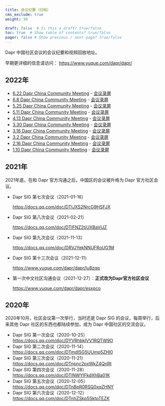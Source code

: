 ```yaml
---
title: 会议纪要（归档）
cms_exclude: true
weight: 30

draft: false  # Is this a draft? true/false
toc: true  # Show table of contents? true/false
pager: false # Show previous / next page? true/false
---
```


Dapr 中国社区会议的会议纪要和视频回放地址。

早期更详细的信息请访问： https://www.yuque.com/dapr/dapr/ 

## 2022年

- [6.22 Dapr China Community Meeting](https://www.yuque.com/dapr/dapr/dmlwbz) - [会议录屏](https://meeting.tencent.com/v2/cloud-record/share?id=9606a5cb-b011-4b95-aac8-b60cb5504188&from=3)
- [6.8 Dapr China Community Meeting](https://www.yuque.com/dapr/dapr/zelaeu) - [会议录屏](https://meeting.tencent.com/v2/cloud-record/share?id=5d55d4ca-3d74-494a-ba75-56643dcd4c1f&from=3)
- [5.25 Dapr China Community Meeting](https://www.yuque.com/dapr/dapr/iq0nr8) - [会议录屏](https://meeting.tencent.com/v2/cloud-record/share?id=935cf1df-be75-462f-a780-abed65379d0a&from=7&login_type=0&m_login_source_id=4)
- [5.11 Dapr China Community Meeting](https://www.yuque.com/dapr/dapr/xc5aag) - [会议录屏](https://meeting.tencent.com/v2/cloud-record/share?id=9998275d-6e23-4561-9fda-d14300f2bb9a&from=3)
- [4.13 Dapr China Community Meeting](https://www.yuque.com/dapr/dapr/zwz8a3) - [会议录屏](https://meeting.tencent.com/v2/cloud-record/share?id=889767b6-4bb6-4023-94d9-7490992aa7d4&from=3)
- [3.30 Dapr China Community Meeting](https://www.yuque.com/dapr/dapr/nrg3cb) - [会议录屏](https://meeting.tencent.com/v2/cloud-record/share?id=27e3e03b-c5f1-4ce8-b152-79dee080acd8&from=3)
- [3.16 Dapr China Community Meeting](https://www.yuque.com/dapr/dapr/cmoe6f) - [会议录屏](https://meeting.tencent.com/v2/cloud-record/share?id=32b788ee-4f64-497d-b658-2f7f33cac50e&from=3)
- [3.2 Dapr China Community Meeting](https://www.yuque.com/dapr/dapr/nxhklx) - [会议录屏](https://meeting.tencent.com/v2/cloud-record/share?id=457a86d7-aadf-4902-97ba-5220fa6a3d31&from=3)
- [2.16 Dapr China Community Meeting](https://www.yuque.com/dapr/dapr/tnus66) - [会议录屏](https://meeting.tencent.com/v2/cloud-record/share?id=f5496b18-3bc3-49b3-a495-d2a15ff8a63c&from=3)
- [1.10 Dapr China Community Meeting](https://www.yuque.com/dapr/dapr/vw9q6z) - [会议录屏](https://meeting.tencent.com/user-center/shared-record-info?id=71ce408b-6a91-46bc-8b68-ead1b7e9f09b&from=7)

## 2021年

2021年底，在和 Dapr 官方沟通之后，中国区的会议被升格为 Dapr 官方社区会议。

- Dapr SIG 第七次会议（2021-01-16）

	https://docs.qq.com/doc/DTlJXS2NrcG9HSFJX

- Dapr SIG 第八次会议（2021-02-21）

	https://docs.qq.com/doc/DTlFNZ2tjUXBaVlJZ

- Dapr SIG 第九次会议（2021-11-13）

	https://docs.qq.com/doc/DRVJYekNNUFRoUG1M

- Dapr SIG 第十三次会议（2021-12-11）

	https://www.yuque.com/dapr/dapr/lu8zqq

- 第一次中文社区沟通会议（2021-12-27）：**正式改为Dapr官方社区会议**

	https://www.yuque.com/dapr/dapr/esxpco

## 2020年

2020年10月，社区会议第一次举行，当时还是 Dapr SIG 的会议，每周举行，后来其他 Dapr 社区的东西也都陆续参加，成为 Dapr 中国社区的交流会议。

- Dapr SIG 第一次会议（2020-10-25）
	https://docs.qq.com/doc/DYVRhbklVV1RQTW9O
- Dapr SIG 第二次会议（2020-11-14）
	https://docs.qq.com/doc/DTmdISG5UUmp5ZHl0
- Dapr SIG 第三次会议（2020-11-21）
	https://docs.qq.com/doc/DTnpnc2pxWkZ4QnRt
- Dapr SIG 第四次会议（2020-11-28）
	https://docs.qq.com/doc/DTlNWYlFkdXhBa01K
- Dapr SIG 第五次会议（2020-12-05）
	https://docs.qq.com/doc/DTnBpR0RSQ0xqZHNY
- Dapr SIG 第六次会议（2020-12-12）
	https://docs.qq.com/doc/DTnhZSkp5SktpTEZK

